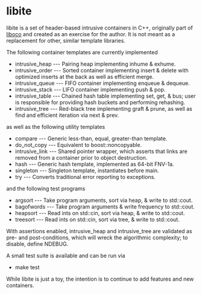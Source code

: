 libite
======

libite is a set of header-based intrusive containers in C++, originally part
of [liboco](https://github.com/pallas/liboco) and created as an exercise for
the author.  It is not meant as a replacement for other, similar template
libraries.

The following container templates are currently implemented

 * intrusive_heap --- Pairing heap implementing inhume & exhume.
 * intrusive_order --- Sorted container implementing insert & delete with
   optimized inserts at the back as well as efficient merge.
 * intrusive_queue --- FIFO container implementing enqueue & dequeue.
 * intrusive_stack --- LIFO container implementing push & pop.
 * intrusive_table --- Chained hash table implementing set, get, & bus; user
   is responsible for providing hash buckets and performing rehashing.
 * intrusive_tree --- Red-black tree implementing graft & prune, as well as
   find and efficient iteration via next & prev.

as well as the following utility templates

 * compare --- Generic less-than, equal, greater-than template.
 * do_not_copy --- Equivalent to boost::noncopyable.
 * intrusive_link --- Shared pointer wrapper, which asserts that links are
   removed from a container prior to object destruction.
 * hash --- Generic hash template, implemented as 64-bit FNV-1a.
 * singleton --- Singleton template, instantiates before main.
 * try --- Converts traditional error reporting to exceptions.

and the following test programs

 * argsort --- Take program arguments, sort via heap, & write to std::cout.
 * bagofwords --- Take program arguments & write frequency to std::cout.
 * heapsort --- Read ints on std::cin, sort via heap, & write to std::cout.
 * treesort --- Read ints on std::cin, sort via tree, & write to std::cout.

With assertions enabled, intrusive_heap and intrusive_tree are validated as
pre- and post-conditions, which will wreck the algorithmic complexity; to
disable, define NDEBUG.

A small test suite is available and can be run via

 * make test

While libite is just a toy, the intention is to continue to add features and
new containers.
